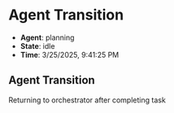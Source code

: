 # Agent Transition

- **Agent**: planning
- **State**: idle
- **Time**: 3/25/2025, 9:41:25 PM

## Agent Transition

Returning to orchestrator after completing task

